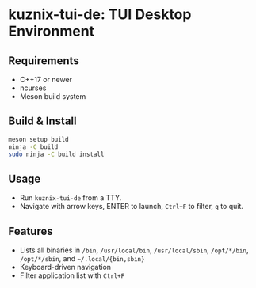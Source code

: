 # kuznix-tui-de: TUI Desktop Environment

## Requirements

- C++17 or newer
- ncurses
- Meson build system

## Build & Install

```sh
meson setup build
ninja -C build
sudo ninja -C build install
```

## Usage

- Run `kuznix-tui-de` from a TTY.
- Navigate with arrow keys, ENTER to launch, `Ctrl+F` to filter, `q` to quit.

## Features

- Lists all binaries in `/bin`, `/usr/local/bin`, `/usr/local/sbin`, `/opt/*/bin`, `/opt/*/sbin`, and `~/.local/{bin,sbin}`
- Keyboard-driven navigation
- Filter application list with `Ctrl+F`

